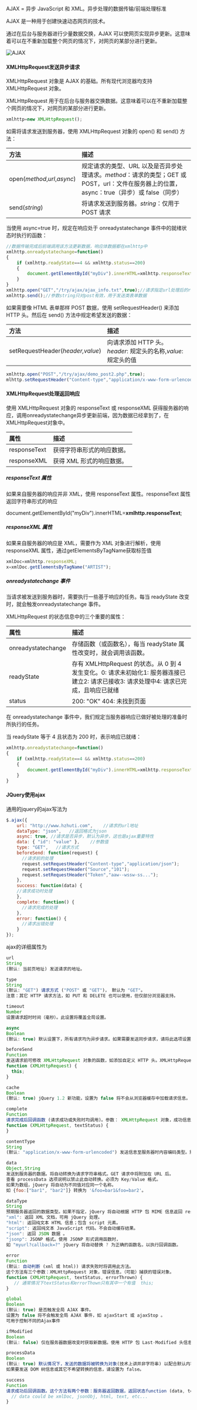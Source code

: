 AJAX = 异步 JavaScript 和 XML。异步处理的数据传输/前端处理标准

AJAX 是一种用于创建快速动态网页的技术。

通过在后台与服务器进行少量数据交换，AJAX 可以使网页实现异步更新。这意味着可以在不重新加载整个网页的情况下，对网页的某部分进行更新。

 ![AJAX](https://www.runoob.com/wp-content/uploads/2013/09/ajax-yl.png) 

#### XMLHttpRequest发送异步请求

XMLHttpRequest 对象是 AJAX 的基础。所有现代浏览器均支持 XMLHttpRequest 对象。

XMLHttpRequest 用于在后台与服务器交换数据。这意味着可以在不重新加载整个网页的情况下，对网页的某部分进行更新。

```js
xmlhttp=new XMLHttpRequest();
```

如需将请求发送到服务器，使用 XMLHttpRequest 对象的 open() 和 send() 方法：

| 方法                         | 描述                                                         |
| :--------------------------- | :----------------------------------------------------------- |
| open(*method*,*url*,*async*) | 规定请求的类型、URL 以及是否异步处理请求。*method*：请求的类型；GET 或 POST，url：文件在服务器上的位置，async：true（异步）或 false（同步） |
| send(*string*)               | 将请求发送到服务器。*string*：仅用于 POST 请求               |

 当使用 async=true 时，规定在响应处于 onreadystatechange 事件中的就绪状态时执行的函数： 

```js
//数据传输完成后前端调用该方法更新数据，响应体数据都在xmlhttp中
xmlhttp.onreadystatechange=function()
{
    if (xmlhttp.readyState==4 && xmlhttp.status==200)
    {
        document.getElementById("myDiv").innerHTML=xmlhttp.responseText;
    }
}
xmlhttp.open("GET","/try/ajax/ajax_info.txt",true);//请求指定url处理后的response
xmlhttp.send();//参数string只对post有效，用于发送类表单数据

```

如果需要像 HTML 表单那样 POST 数据，使用 setRequestHeader() 来添加 HTTP 头。然后在 send() 方法中规定希望发送的数据：

| 方法                             | 描述                                                         |
| :------------------------------- | :----------------------------------------------------------- |
| setRequestHeader(*header,value*) | 向请求添加 HTTP 头。*header*: 规定头的名称,*value*: 规定头的值 |

```js
xmlhttp.open("POST","/try/ajax/demo_post2.php",true); 
mlhttp.setRequestHeader("Content-type","application/x-www-form-urlencoded"); xmlhttp.send("fname=Henry&lname=Ford");
```

#### XMLHttpRequest处理返回响应

使用 XMLHttpRequest 对象的 responseText 或 responseXML 获得服务器的响应，调用onreadystatechange异步更新前端，因为数据已经拿到了，在XMLHttpRequest对象中。

| 属性         | 描述                       |
| :----------- | :------------------------- |
| responseText | 获得字符串形式的响应数据。 |
| responseXML  | 获得 XML 形式的响应数据。  |

##### responseText 属性

如果来自服务器的响应并非 XML，使用 responseText 属性。responseText 属性返回字符串形式的响应

document.getElementById("myDiv").innerHTML=**xmlhttp.responseText**;

##### responseXML 属性

如果来自服务器的响应是 XML，需要作为 XML 对象进行解析，使用 responseXML 属性，通过getElementsByTagName获取标签值

```js
xmlDoc=xmlhttp.responseXML; 
x=xmlDoc.getElementsByTagName("ARTIST"); 
```

##### onreadystatechange 事件

当请求被发送到服务器时，需要执行一些基于响应的任务。每当 readyState 改变时，就会触发onreadystatechange 事件。

 XMLHttpRequest 的状态信息中的三个重要的属性：

| 属性               | 描述                                                         |
| :----------------- | :----------------------------------------------------------- |
| onreadystatechange | 存储函数（或函数名），每当 readyState 属性改变时，就会调用该函数。 |
| readyState         | 存有 XMLHttpRequest 的状态。从 0 到 4 发生变化。0: 请求未初始化1: 服务器连接已建立2: 请求已接收3: 请求处理中4: 请求已完成，且响应已就绪 |
| status             | 200: "OK" 404: 未找到页面                                    |

在 onreadystatechange 事件中，我们规定当服务器响应已做好被处理的准备时所执行的任务。

当 readyState 等于 4 且状态为 200 时，表示响应已就绪：

```js
xmlhttp.onreadystatechange=function()
{
    if (xmlhttp.readyState==4 && xmlhttp.status==200)
    {
        document.getElementById("myDiv").innerHTML=xmlhttp.responseText;
    }
}
```

#### JQuery使用ajax

通用的jquery的ajax写法为

```js
$.ajax({    
    url: "http://www.hzhuti.com",    //请求的url地址   
    dataType: "json",   //返回格式为json    
    async: true, //请求是否异步，默认为异步，这也是ajax重要特性    
    data: { "id": "value" },    //参数值    
    type: "GET",   //请求方式    
    beforeSend: function(request) {        
      //请求前的处理
      request.setRequestHeader("Content-type","application/json");
      request.setRequestHeader("Source","101");
      request.setRequestHeader("Token","aaw--wssw-ss...");
    },   
    success: function(data) {        
    //请求成功时处理    
    },   
    complete: function() {        
      //请求完成的处理    
    },    
    error: function() {        
      //请求出错处理    
    }
});
```

ajax的详细属性为

```js
url
String
(默认: 当前页地址) 发送请求的地址。

type
String
(默认: "GET") 请求方式 ("POST" 或 "GET")， 默认为 "GET"。
注意：其它 HTTP 请求方法，如 PUT 和 DELETE 也可以使用，但仅部分浏览器支持。

timeout
Number
设置请求超时时间（毫秒）。此设置将覆盖全局设置。

async
Boolean
(默认: true) 默认设置下，所有请求均为异步请求。如果需要发送同步请求，请将此选项设置为 false。注意，同步请求将锁住浏览器，用户其它操作必须等待请求完成才可以执行。

beforeSend
Function
发送请求前可修改 XMLHttpRequest 对象的函数，如添加自定义 HTTP 头。XMLHttpRequest 对象是唯一的参数。
function (XMLHttpRequest) { 
  this; 
}

cache
Boolean
(默认: true) jQuery 1.2 新功能，设置为 false 将不会从浏览器缓存中加载请求信息。

complete
Function
请求完成后回调函数 (请求成功或失败时均调用)。参数： XMLHttpRequest 对象，成功信息字符串。
function (XMLHttpRequest, textStatus) { 
}

contentType
String
(默认: "application/x-www-form-urlencoded") 发送信息至服务器时内容编码类型。默认值适合大多数应用场合。

data
Object,String
发送到服务器的数据。将自动转换为请求字符串格式。GET 请求中将附加在 URL 后。
查看 processData 选项说明以禁止此自动转换。必须为 Key/Value 格式。
如果为数组，jQuery 将自动为不同值对应同一个名称。
如 {foo:["bar1", "bar2"]} 转换为 '&foo=bar1&foo=bar2'。

dataType
String
预期服务器返回的数据类型。如果不指定，jQuery 将自动根据 HTTP 包 MIME 信息返回 responseXML 或 responseText，并作为回调函数参数传递，可用值:
"xml": 返回 XML 文档，可用 jQuery 处理。
"html": 返回纯文本 HTML 信息；包含 script 元素。
"script": 返回纯文本 JavaScript 代码。不会自动缓存结果。
"json": 返回 JSON 数据 。
"jsonp": JSONP 格式。使用 JSONP 形式调用函数时，
如 "myurl?callback=?" jQuery 将自动替换 ? 为正确的函数名，以执行回调函数。
 
error
Function
(默认: 自动判断 (xml 或 html)) 请求失败时将调用此方法。
这个方法有三个参数：XMLHttpRequest 对象，错误信息，（可能）捕获的错误对象。
function (XMLHttpRequest, textStatus, errorThrown) {
   // 通常情况下textStatus和errorThown只有其中一个有值  this; 
}

global
Boolean
(默认: true) 是否触发全局 AJAX 事件。
设置为 false 将不会触发全局 AJAX 事件，如 ajaxStart 或 ajaxStop 。
可用于控制不同的Ajax事件

ifModified
Boolean
(默认: false) 仅在服务器数据改变时获取新数据。使用 HTTP 包 Last-Modified 头信息判断。

processData
Boolean
(默认: true) 默认情况下，发送的数据将被转换为对象(技术上讲并非字符串) 以配合默认内容类型 "application/x-www-form-urlencoded"。
如果要发送 DOM 树信息或其它不希望转换的信息，请设置为 false。

success
Function
请求成功后回调函数。这个方法有两个参数：服务器返回数据，返回状态function (data, textStatus) { 
  // data could be xmlDoc, jsonObj, html, text, etc... 
}
```

